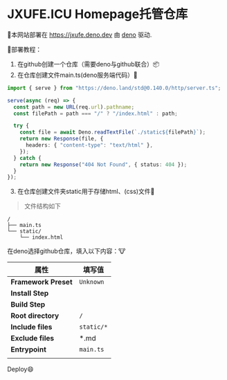 # JXUFE.ICU Homepage托管仓库

🥰本网站部署在 https://jxufe.deno.dev 由 [deno](https://deno.com) 驱动.

🥸部署教程：

1. 在github创建一个仓库（需要deno与github联合）📦
2. 在仓库创建文件main.ts(deno服务端代码）🎊
```typescript
import { serve } from "https://deno.land/std@0.140.0/http/server.ts";

serve(async (req) => {
  const path = new URL(req.url).pathname;
  const filePath = path === "/" ? "/index.html" : path;

  try {
    const file = await Deno.readTextFile(`./static${filePath}`);
    return new Response(file, {
      headers: { "content-type": "text/html" },
    });
  } catch {
    return new Response("404 Not Found", { status: 404 });
  }
});
```
3. 在仓库创建文件夹static用于存储html、(css)文件🎉

> 文件结构如下
```
/
├── main.ts
└── static/
    └── index.html
```

在deno选择github仓库，填入以下内容：🐮

| 属性                 | 填写值     |
| -------------------- | ---------- |
| **Framework Preset** | `Unknown`  |
| **Install Step**     |            |
| **Build Step**       |            |
| **Root directory**   | `/`        |
| **Include files**    | `static/*` |
| **Exclude files**    | *.md       |
| **Entrypoint**       | `main.ts`  |
|                      |            |

Deploy😄
